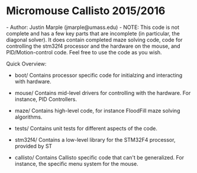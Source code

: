 <h1>Micromouse Callisto 2015/2016</h2>
 - Author: Justin Marple (jmarple@umass.edu)
 - NOTE: This code is not complete and has a few key parts that are incomplete (in particular, the diagonal solver).  It does contain completed maze solving code, code for controlling the stm32f4 processor and the hardware on the mouse, and PID/Motion-control code.  Feel free to use the code as you wish.   

Quick Overview:
 - boot/ 
   Contains processor specific code for initialzing and interacting with hardware.

 - mouse/ 
   Contains mid-level drivers for controlling with the hardware. For instance, PID Controllers. 

 - maze/
   Contains high-level code, for instance FloodFill maze solving algorithms. 

 - tests/
   Contains unit tests for different aspects of the code.

 - stm32f4/
   Contains a low-level library for the STM32F4 processor, provided by ST   

 - callisto/
   Contains Callisto specific code that can't be generalized.  For instance, the specific menu system for the mouse.
